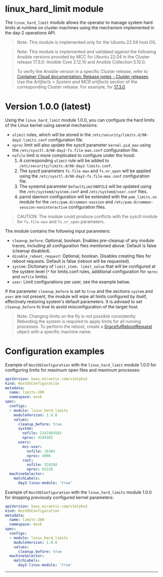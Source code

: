 # linux_hard_limit module

The `linux_hard_limit` module allows the operator to manage system hard limits at runtime on cluster machines using the mechanism implemented in the day-2 operations API.

> Note: This module is implemented only for the Ubuntu 22.04 host OS.

> Note: This module is implemented and validated against the following Ansible versions provided by MCC for Ubuntu 22.04 in the Cluster release 17.3.0: Ansible Core 2.12.10 and Ansible Collection 5.10.0.
>
> To verify the Ansible version in a specific Cluster release, refer to
> [Container Cloud documentation: Release notes - Cluster releases](https://docs.mirantis.com/container-cloud/latest/release-notes/cluster-releases.html).
> Use the *Artifacts > System and MCR artifacts* section of the corresponding Cluster release. For example, for [17.3.0](https://docs.mirantis.com/container-cloud/latest/release-notes/cluster-releases/17-x/17-3-x/17-3-0/17-3-0-artifacts.html#system-and-mcr-artifacts).

# Version 1.0.0 (latest)

Using the `linux_hard_limit` module 1.0.0, you can configure the hard limits of the Linux kernel using several mechanisms:
- `ulimit` rules, which will be stored in the `/etc/security/limits.d/98-day2-limits.conf` configuration file.
- `nproc` limit will also update the sysctl parameter `kernel.pid_max` using the `/etc/sysctl.d/98-day2-fs.file-max.conf` configuration file.
- `nofile` limit is more complicated to configure under the hood:
  1. A corresponding `ulimit` rule will be added to `/etc/security/limits.d/98-day2-limits.conf`.
  2. The sysctl parameters `fs.file-max` and `fs.nr_open` will be applied using the `/etc/sysctl.d/98-day2-fs.file-max.conf` configuration file.
  3. The systemd parameter `DefaultLimitNOFILE` will be updated using the `/etc/systemd/system.conf` and `/etc/systemd/user.conf` files.
  4. pamd daemon configuration will be extended with the `pam_limits.so` module for the `/etc/pam.d/common-session` and `/etc/pam.d/common-session-noninteractive` configuration files.

> CAUTION: The module could produce conflicts with the sysctl module for `fs.file-max` and `fs.nr_open` parameters.

The module contains the following input parameters:

- `cleanup_before`: Optional, boolean. Enables pre-cleanup of any module traces, including all configuration files mentioned above. Default is false (cleanup disabled).
- `disable_reboot_request`: Optional, boolean. Disables creating files for reboot requests. Default is false (reboot will be requested).
- `system`: Dictionary of `limit_item: limit_value` that will be configured at the system level (`*` for limits.conf rules, additional configuration for `nproc` and `nofile` limits).
- `user`: Limit configurations per user, see the example below.

If the parameter `cleanup_before` is set to `true` and the sections `system` and `user` are not present, the module will wipe all limits configured by itself, effectively restoring system's default parameters.
It is advised to set `cleanup_before` to true to avoid misconfiguration of the target host.

> Note: Changing limits on the fly is not possible consistently. Rebooting the system is required to apply limits for all running processes.
> To perform the reboot, create a [GracefulRebootRequest](https://docs.mirantis.com/container-cloud/latest/api/api-graceful-reboot-request.html) object with a specific machine name.

# Configuration examples

Example of `HostOSConfiguration` with the `linux_hard_limit` module 1.0.0 for configuring limits for maximum open files and maximum processes:

```yaml
apiVersion: kaas.mirantis.com/v1alpha1
kind: HostOSConfiguration
metadata:
  name: limits-200
  namespace: mosk
spec:
  configs:
  - module: linux_hard_limits
    moduleVersion: 1.0.0
    values:
      cleanup_before: true
      system:
        nofile: 2147483583
        nproc: 4194303
      users:
        mcc-user:
          nofile: 16384
          nproc: 4096
        root:
          nofile: 524288
          nproc: 63228
  machineSelector:
    matchLabels:
      day2-linux-module: 'true'
```

Example of `HostOSConfiguration` with the `linux_hard_limits` module 1.0.0 for dropping previously configured kernel parameters:

```yaml
apiVersion: kaas.mirantis.com/v1alpha1
kind: HostOSConfiguration
metadata:
  name: limits-200
  namespace: mosk
spec:
  configs:
  - module: linux_hard_limits
    moduleVersion: 1.0.0
    values:
      cleanup_before: true
  machineSelector:
    matchLabels:
      day2-linux-module: 'true'
```

---
